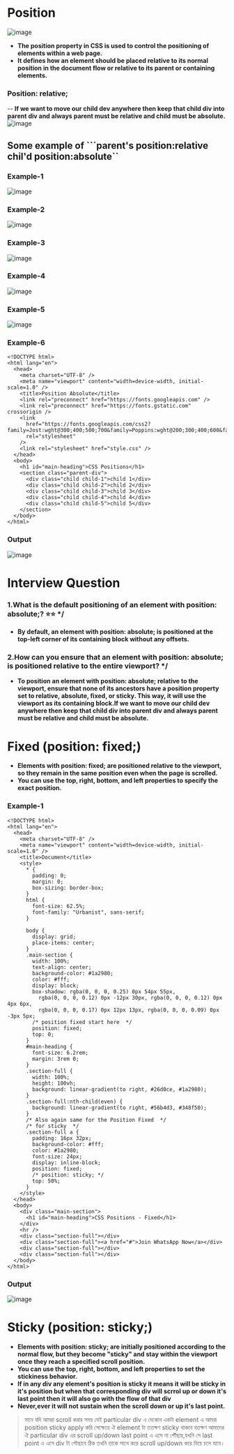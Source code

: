 # Position
![image](https://github.com/user-attachments/assets/5098c9eb-e23c-42b4-b9e9-518e5ce4f3f9)
- **The position property in CSS is used to control the positioning of elements within a web page.**
- **It defines how an element should be placed relative to its normal position in the document flow or relative to its parent or containing elements.**
### Position: relative; 
-- **If we want to move our child dev anywhere then keep that child div into parent div and always parent must be relative and child must be absolute.**
![image](https://github.com/user-attachments/assets/6d40f415-f357-47de-8b07-5a2b55579462)
## Some example of ```parent's position:relative chil'd position:absolute``
### Example-1
![image](https://github.com/user-attachments/assets/8d7ade6a-291b-4965-a78a-24bce2d62179)
### Example-2
![image](https://github.com/user-attachments/assets/b7d6a51e-00e2-43ad-bb45-2ee4297553a6)
### Example-3
![image](https://github.com/user-attachments/assets/d0616a88-1a74-4c31-adf5-0cd665c6350a)
### Example-4
![image](https://github.com/user-attachments/assets/d54117e2-e3c3-4e6b-a298-8f8ebb027eaf)
### Example-5
![image](https://github.com/user-attachments/assets/73f39ae2-fc62-4370-b515-4e173c3601c7)
### Example-6
```
<!DOCTYPE html>
<html lang="en">
  <head>
    <meta charset="UTF-8" />
    <meta name="viewport" content="width=device-width, initial-scale=1.0" />
    <title>Position Absolute</title>
    <link rel="preconnect" href="https://fonts.googleapis.com" />
    <link rel="preconnect" href="https://fonts.gstatic.com" crossorigin />
    <link
      href="https://fonts.googleapis.com/css2?family=Jost:wght@300;400;500;700&family=Poppins:wght@200;300;400;600&family=Quicksand:wght@300;400;500;600;700&family=Urbanist:wght@300;400;600;700;800;900&display=swap"
      rel="stylesheet"
    />
    <link rel="stylesheet" href="style.css" />
  </head>
  <body>
    <h1 id="main-heading">CSS Positions</h1>
    <section class="parent-div">
      <div class="child child-1">child 1</div>
      <div class="child child-2">child 2</div>
      <div class="child child-3">child 3</div>
      <div class="child child-4">child 4</div>
      <div class="child child-5">child 5</div>
    </section>
  </body>
</html>
```
### Output
![image](https://github.com/user-attachments/assets/e3b05103-b448-4838-a58d-2058d9fe237a)
# Interview Question
### 1.What is the default positioning of an element with position: absolute;? ⭐⭐ */
- **By default, an element with position: absolute; is positioned at the top-left corner of its containing block without any offsets.**
### 2.How can you ensure that an element with position: absolute; is positioned relative to the entire viewport? */
- **To position an element with position: absolute; relative to the viewport, ensure that none of its ancestors have a position property set to relative, absolute, fixed, or sticky. This way, it will use the viewport as its containing block.If we want to move our child dev anywhere then keep that child div into parent div and always parent must be relative and child must be absolute.**
# Fixed (position: fixed;)
- **Elements with position: fixed; are positioned relative to the viewport, so they remain in the same position even when the page is scrolled.**
- **You can use the top, right, bottom, and left properties to specify the exact position.**
### Example-1
```
<!DOCTYPE html>
<html lang="en">
  <head>
    <meta charset="UTF-8" />
    <meta name="viewport" content="width=device-width, initial-scale=1.0" />
    <title>Document</title>
    <style>
      * {
        padding: 0;
        margin: 0;
        box-sizing: border-box;
      }
      html {
        font-size: 62.5%;
        font-family: "Urbanist", sans-serif;
      }

      body {
        display: grid;
        place-items: center;
      }
      .main-section {
        width: 100%;
        text-align: center;
        background-color: #1a2980;
        color: #fff;
        display: block;
        box-shadow: rgba(0, 0, 0, 0.25) 0px 54px 55px,
          rgba(0, 0, 0, 0.12) 0px -12px 30px, rgba(0, 0, 0, 0.12) 0px 4px 6px,
          rgba(0, 0, 0, 0.17) 0px 12px 13px, rgba(0, 0, 0, 0.09) 0px -3px 5px;
        /* position fixed start here  */
        position: fixed;
        top: 0;
      }
      #main-heading {
        font-size: 6.2rem;
        margin: 3rem 0;
      }
      .section-full {
        width: 100%;
        height: 100vh;
        background: linear-gradient(to right, #26d0ce, #1a2980);
      }
      .section-full:nth-child(even) {
        background: linear-gradient(to right, #56b4d3, #348f50);
      }
      /* Also again same for the Position Fixed  */
      /* for sticky  */
      .section-full a {
        padding: 16px 32px;
        background-color: #fff;
        color: #1a2980;
        font-size: 24px;
        display: inline-block;
        position: fixed;
        /* position: sticky; */
        top: 50%;
      }
    </style>
  </head>
  <body>
    <div class="main-section">
      <h1 id="main-heading">CSS Positions - Fixed</h1>
    </div>
    <hr />
    <div class="section-full"></div>
    <div class="section-full"><a href="#">Join WhatsApp Now</a></div>
    <div class="section-full"></div>
    <div class="section-full"></div>
  </body>
</html>
```
### Output
![image](https://github.com/user-attachments/assets/259cd149-cab4-41e8-9cd8-6c2142eba449)
# Sticky (position: sticky;)
- **Elements with position: sticky; are initially positioned according to the normal flow, but they become "sticky" and stay within the viewport once they reach a specified scroll position.**
- **You can use the top, right, bottom, and left properties to set the stickiness behavior.**
- **If in any div any element's position is sticky it means it will be sticky in it's position but when that corresponding div will scrrol up or down it's last point then it will also go with the flow of that div**
- **Never,ever it will not sustain when the scroll down or up it's last point.**
> মানে যদি আমরা scroll করার সময় যেই particular div এ যেকোন একটা element এ আমরা position sticky apply করি সেক্ষেত্রে ঐ element টা ততক্ষণ sticky থাকবে যতক্ষণ আমাদের ঐ particular div এর scroll up/down last
> point এ এসে না পৌঁছায়,যখনি সে last point এ এসে div টা পৌছাবে ঠিক তখনি তাকে সাথে করে scroll up/down করে নিয়ে চলে যাবে।

